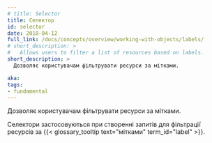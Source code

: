```yaml
---
# title: Selector
title: Селектор
id: selector
date: 2018-04-12
full_link: /docs/concepts/overview/working-with-objects/labels/
# short_description: >
#   Allows users to filter a list of resources based on labels.
short_description: >
  Дозволяє користувачам фільтрувати ресурси за мітками.

aka:
tags:
- fundamental
---
```

<!-- Allows users to filter a list of resources based on labels. -->
Дозволяє користувачам фільтрувати ресурси за мітками.

<!--more-->

<!-- Selectors are applied when querying lists of resources to filter them by {{< glossary_tooltip text="Labels" term_id="label" >}}. -->
Селектори застосовуються при створенні запитів для фільтрації ресурсів за {{< glossary_tooltip text="мітками" term_id="label" >}}.
